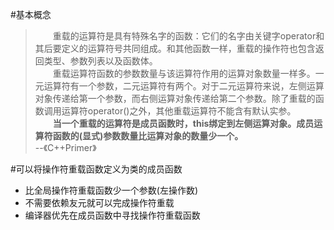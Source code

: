 #基本概念
>&emsp;&emsp;重载的运算符是具有特殊名字的函数：它们的名字由关键字operator和其后要定义的运算符号共同组成。和其他函数一样，重载的操作符也包含返回类型、参数列表以及函数体。  
>&emsp;&emsp;重载运算符函数的参数数量与该运算符作用的运算对象数量一样多。一元运算符有一个参数，二元运算符有两个。对于二元运算符来说，左侧运算对象传递给第一个参数，而右侧运算对象传递给第二个参数。除了重载的函数调用运算符operator()之外，其他重载运算符不能含有默认实参。  
>&emsp;&emsp;__当一个重载的运算符是成员函数时，this绑定到左侧运算对象。成员运算符函数的(显式)参数数量比运算对象的数量少一个。__   
>                           --《C++Primer》

#可以将操作符重载函数定义为类的成员函数
* 比全局操作符重载函数少一个参数(左操作数)
* 不需要依赖友元就可以完成操作符重载
* 编译器优先在成员函数中寻找操作符重载函数
